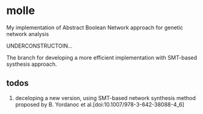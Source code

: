 # molle
My implementation of Abstract Boolean Network approach for genetic network analysis

UNDERCONSTRUCTOIN...

The branch for developing a more efficient implementation with SMT-based systhesis approach.

## todos

1. deceloping a new version, using SMT-based network synthesis method proposed
by B. Yordanoc et al.[doi:10.1007/978-3-642-38088-4_6]
